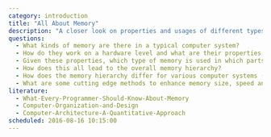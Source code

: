 ```yaml
---
category: introduction
title: "All About Memory"
description: "A closer look on properties and usages of different types of memory."
questions:
  - What kinds of memory are there in a typical computer system?
  - How do they work on a hardware level and what are their properties with respect to volatility, feature size, speed, energy consumption, cost, etc.?
  - Given these properties, which type of memory is used in which parts of a computer system?
  - How does this all lead to the overall memory hierarchy?
  - How does the memory hierarchy differ for various computer systems (from supercomputers to embedded devices)?
  - What are some cutting edge methods to enhance memory size, speed and energy efficiency?
literature:
  - What-Every-Programmer-Should-Know-About-Memory
  - Computer-Organization-and-Design
  - Computer-Architecture-A-Quantitative-Approach
scheduled: 2016-08-16 10:15:00
---
```

